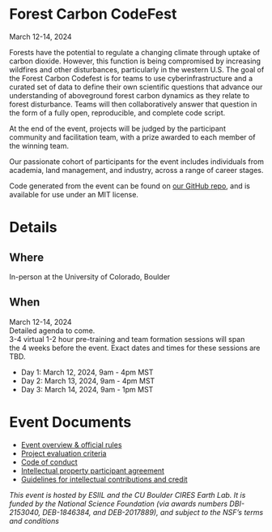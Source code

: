 # Forest Carbon CodeFest

March 12-14, 2024

Forests have the potential to regulate a changing climate through uptake of carbon dioxide. However, this function is being compromised by increasing wildfires and other disturbances, particularly in the western U.S. The goal of the Forest Carbon Codefest is for teams to use cyberinfrastructure and a curated set of data to define their own scientific questions that advance our understanding of aboveground forest carbon dynamics as they relate to forest disturbance. Teams will then collaboratively answer that question in the form of a fully open, reproducible, and complete code script.

At the end of the event, projects will be judged by the participant community and facilitation team, with a prize awarded to each member of the winning team.

Our passionate cohort of participants for the event includes individuals from academia, land management, and industry, across a range of career stages.

Code generated from the event can be found on [our GitHub repo](https://github.com/earthlab/forest-carbon-codefest-2024), and is available for use under an MIT license.

# Details

## Where  
In-person at the University of Colorado, Boulder  

## When  
March 12-14, 2024  
Detailed agenda to come.  
3-4 virtual 1-2 hour pre-training and team formation sessions will span  
the 4 weeks before the event. Exact dates and times for these sessions are TBD.

- Day 1: March 12, 2024, 9am - 4pm MST
- Day 2: March 13, 2024, 9am - 4pm MST 
- Day 3: March 14, 2024, 9am - 1pm MST


# Event Documents

- [Event overview & official rules](https://docs.google.com/document/d/1el21bK1y2s7QlPMZGwckOaqwhWzW6Tt6CILTUBfjlCc/edit?usp=drive_link)
- [Project evaluation criteria](https://docs.google.com/document/d/1nMNbWuwLj-zqCxvk9fpxxHOeb1OQ48ah8thdLAHxakU/edit)
- [Code of conduct](https://docs.google.com/document/d/1BpqHKCaa_NZYQXPk2BHyPG3p9tjvWMJNsixn93mtAMU/edit?usp=drive_link)
- [Intellectual property participant agreement](https://docs.google.com/document/d/1jKXWrVzuhKWbRPtcRelxcSD9svh9rvTQUmadDV1Dy1I/edit?usp=drive_link)
- [Guidelines for intellectual contributions and credit](https://drive.google.com/file/d/1WcjV412EzCxohNtjFtca-o2Gpf36ISAX/view?usp=sharing)


*This event is hosted by ESIIL and the CU Boulder CIRES Earth Lab. It is funded by the National Science Foundation (via awards numbers DBI-2153040, DEB-1846384, and DEB-2017889), and subject to the NSF’s terms and conditions*

